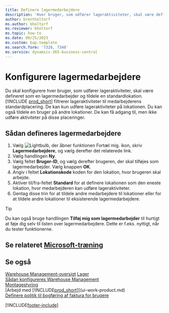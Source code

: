 ```yaml
---
title: Definere lagermedarbejdere
description: 'Hver bruger, som udfører lageraktiviteter, skal være defineret som en lagermedarbejder, der er tildelt én standardlokation og evt. flere ikke-standardlokationer.'
author: brentholtorf
ms.author: bholtorf
ms.reviewer: bholtorf
ms.topic: how-to
ms.date: 09/25/2023
ms.custom: bap-template
ms.search.form: '7328, 7348'
ms.service: dynamics-365-business-central
---
```

# <a name="set-up-warehouse-employees"></a>Konfigurere lagermedarbejdere

Du skal konfigurere hver bruger, som udfører lageraktiviteter, skal være defineret som en lagermedarbejder og tildele en standardlokation. [!INCLUDE [prod_short](includes/prod_short.md)] filtrerer lageraktiviteter til medarbejderens standardplacering. De kan kun udføre lageraktiviteter på lokationen. Du kan også tildele en bruger på andre lokationer. De kan få adgang til, men ikke udføre aktiviteter på disse placeringer.

## <a name="to-set-up-warehouse-employees"></a>Sådan defineres lagermedarbejdere

1. Vælg ![Lightbulb, der åbner funktionen Fortæl mig.](media/ui-search/search_small.png "Fortæl mig, hvad du vil foretage dig") ikon, skriv **Lagermedarbejdere**, og vælg derefter det relaterede link.  
2. Vælg handlingen **Ny**.  
3. Vælg feltet **Bruger-ID**, og vælg derefter brugeren, der skal tilføjes som lagermedarbejder. Vælg knappen **OK**.  
4. Angiv i feltet **Lokationskode** koden for den lokation, hvor brugeren skal arbejde.  
5. Aktiver til/fra-feltet **Standard** for at definere lokationen som den eneste lokation, hvor medarbejderen kan udføre lageraktiviteter.  
6. Gentag disse trin for at tildele andre medarbejdere til lokationer eller for at tildele andre lokationer til eksisterende lagermedarbejdere.  

> [!TIP]
> Du kan også bruge handlingen **Tilføj mig som lagermedarbejder** til hurtigt at føje dig selv til listen over lagermedarbejdere. Dette er f.eks. nyttigt, når du tester funktionerne.

## <a name="see-related-microsoft-training"></a>Se relateret [Microsoft-træning](/training/modules/get-started-warehouse-management/)

## <a name="see-also"></a>Se også

[Warehouse Management-oversigt](design-details-warehouse-management.md)
[Lager](inventory-manage-inventory.md)  
[Sådan konfigureres Warehouse Management](warehouse-setup-warehouse.md)  
[Montagestyring](assembly-assemble-items.md)  
[Arbejd med [!INCLUDE[prod_short](includes/prod_short.md)]](ui-work-product.md)  
[Definere politik til bogføring af faktura for brugere](admin-setup-invoice-posting-policy.md)  

[!INCLUDE[footer-include](includes/footer-banner.md)]
